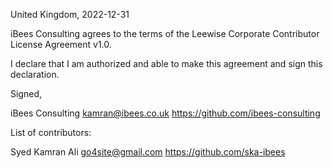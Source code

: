United Kingdom, 2022-12-31

iBees Consulting agrees to the terms of the Leewise Corporate Contributor License
Agreement v1.0.

I declare that I am authorized and able to make this agreement and sign this
declaration.

Signed,

iBees Consulting kamran@ibees.co.uk https://github.com/ibees-consulting

List of contributors:

Syed Kamran Ali go4site@gmail.com https://github.com/ska-ibees